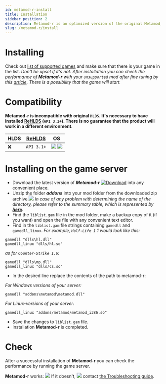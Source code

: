 ```yaml
---
id: metamod-r-install
title: Installation
sidebar_position: 2
description: Metamod-r is an optimized version of the original Metamod, enhancing performance and compatibility for Half-Life 1 servers.
slug: /metamod-r/install
---
```


<head>
  <title>Metamod-R: Installing | ReHLDS</title>
</head>

# Installing

Check out [list of supported games](/docs/metamod-r/supported-games) and make sure that there is your game in the list. _Don't be upset if it's not. After installation you can check the performance of **Metamod-r** with your `unsupported` mod after fine tuning by this [article](/docs/metamod-r/settings). There is a possibility that the game will start._

# Compatibility

**Metamod-r is incompatible with original `HLDS`. It's necessary to have installed [ReHLDS](https://github.com/rehlds/ReHLDS) (`API 3.1+`). There is no guarantee that the product will work in a different environment.**

| HLDS| [ReHLDS](https://github.com/rehlds/ReHLDS)| OS
|---------| -------|  -------|  
| :x: | `API 3.1+` | ![](https://i.imgur.com/AzhAYR4.png) ![](https://i.imgur.com/t23p9tU.png) |  

# Installing on the game server
* Download the latest version of _**Metamod-r**_ [![Download](https://camo.githubusercontent.com/2b15ec2fc402e02b66fde9eab7e896406caeddac/687474703a2f2f7265686c64732e6f72672f76657273696f6e2f6d6574616d6f642d2d722e737667)](http://teamcity.rehlds.org/guestAuth/downloadArtifacts.html?buildTypeId=Metamod_Publish&buildId=lastSuccessful) into any convenient place.
* Unzip the folder _**addons**_ into your mod folder from the downloaded zip archive.![](https://i.imgur.com/ptx3MZx.png)
_In case of any problem with determining the name of the directory, please refer to the summary table, which is represented by **[here](/docs/metamod-r/troubbleshouting)**._
* Find the `liblist.gam` file in the mod folder, make a backup copy of it (if you want) and open the file with any convenient text editor.
* Find  in the `liblist.gam` file strings containing `gamedll` and `gamedll_linux`. _For example, `Half-Life 1` 1 would look like this:_
```
gamedll "dlls\hl.dll"
gamedll_linux "dlls/hl.so"
```
_as for `Counter-Strike 1.6`:_

```
gamedll "dlls\mp.dll"
gamedll_linux "dlls/cs.so"
```
* In the desired line replace the contents of the path to metamod-r:

_For Windows versions of your server:_
```
gamedll "addons\metamod\metamod.dll"
```
_For Linux-versions of your server:_
```
gamedll_linux "addons/metamod/metamod_i386.so"
```
* Save the changes to `liblist.gam` file.
* Installation **Metamod-r** is completed.

# Check

After a successful installation of **Metamod-r** you can check the performance by running the game server.

**Metamod-r** works:
![](https://i.imgur.com/VScngBr.png)
If it doesn't,
![](https://i.imgur.com/HPKRiBF.png)
contact [the Troubleshooting guide](/docs/metamod-r/troubbleshouting).
